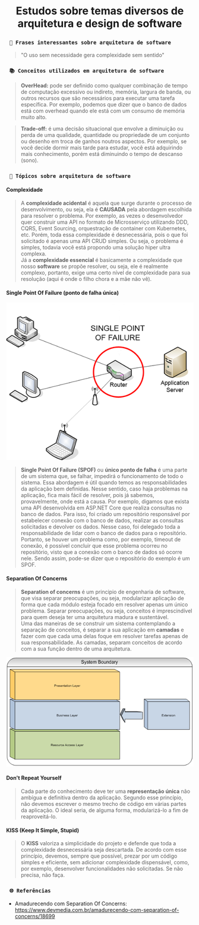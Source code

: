 <h1 align="center"><strong>Estudos sobre temas diversos de arquitetura e design de software</strong></h1>

### ` 📖 Frases interessantes sobre arquitetura de software`
> "O uso sem necessidade gera complexidade sem sentido"

### ` 📚 Conceitos utilizados em arquitetura de software`
> <strong>OverHead:</strong> pode ser definido como qualquer combinação de tempo de computação excessivo ou indireto, memória, largura de banda, ou outros recursos que são necessários para executar uma tarefa específica. Por exemplo, podemos que dizer que o banco de dados está com overhead quando ele está com um consumo de memória muito alto. <br />

> <strong>Trade-off:</strong> é uma decisão situacional que envolve a diminuição ou perda de uma qualidade, quantidade ou propriedade de um conjunto ou desenho em troca de ganhos noutros aspectos. Por exemplo, se você decide dormir mais tarde para estudar, você está adquirindo mais conhecimento, porém está diminuindo o tempo de descanso (sono).

### ` 📜 Tópicos sobre arquitetura de software`

#### Complexidade
> A <strong>complexidade acidental</strong> é aquela que surge durante o processo de desenvolvimento, ou seja, ela é <strong>CAUSADA</strong> pela abordagem escolhida para resolver o problema. Por exemplo, as vezes o desenvolvedor quer construir uma API no formato de Microsserviço utilizando DDD, CQRS, Event Sourcing, orquestração de container com Kubernetes, etc. Porém, toda essa complexidade é desnecessária, pois o que foi solicitado é apenas uma API CRUD simples. Ou seja, o problema é simples, todavia você está propondo uma solução hiper ultra complexa. <br />
Já a <strong>complexidade essencial</strong> é basicamente a complexidade que nosso <strong>software</strong> se propõe resolver, ou seja, ele é realmente complexo, portanto, exige uma certo nível de complexidade para sua resolução (aqui é onde o filho chora e a mãe não vê).

#### Single Point Of Failure (ponto de falha única)
<p align="center">
    <img src="/img/spof.png" alt="Single Point Of Failure" title="Single Point Of Failure">
</p> 

> <strong>Single Point Of Failure (SPOF)</strong> ou <strong>único ponto de falha</strong> é uma parte de um sistema que, se falhar, impedirá o funcionamento de todo o sistema. Essa abordagem é útil quando temos as responsabilidades da aplicação bem definidas. Nesse sentido, caso haja problemas na aplicação, fica mais fácil de resolver, pois já sabemos, provavelmente, onde está a causa. Por exemplo, digamos que exista uma API desenvolvida em ASP.NET Core que realiza consultas no banco de dados. Para isso, foi criado um repositório responsável por estabelecer conexão com o banco de dados, realizar as consultas solicitadas e devolver os dados. Nesse caso, foi delegado toda a responsabilidade de lidar com o banco de dados para o repositório. Portanto, se houver um problema como, por exemplo, timeout de conexão, é possível concluir que esse problema ocorreu no repositório, visto que a conexão com o banco de dados só ocorre nele. Sendo assim, pode-se dizer que o repositório do exemplo é um SPOF. 

#### Separation Of Concerns
> <strong>Separation of concerns</strong> é um principio de engenharia de software, que visa separar preocupações, ou seja, modularizar aplicação de forma que cada módulo esteja focado em resolver apenas um único problema. Separar preocupações, ou seja, conceitos é imprescindível para quem deseja ter uma arquitetura madura e sustentável. <br />
> Uma das maneiras de se construir um sistema contemplando a separação de conceitos, é separar a sua aplicação em <strong>camadas</strong> e fazer com que cada uma delas foque em resolver tarefas apenas de sua responsabilidade. As camadas, separam conceitos de acordo com a sua função dentro de uma arquitetura. 

<p align="center">
    <img src="/img/soc.png" alt="Exemplo de arquitetura que segue Separation of Concern" title="Exemplo de arquitetura que segue Separation of Concern">
</p> 

#### Don't Repeat Yourself
> Cada parte do conhecimento deve ter uma <strong>representação única</strong> não ambígua e definitiva dentro da aplicação. Segundo esse princípio, não devemos escrever o mesmo trecho de código em várias partes da aplicação. O ideal seria, de alguma forma, modularizá-lo a fim de reaproveitá-lo.

#### KISS (Keep It Simple, Stupid)
> O <strong>KISS</strong> valoriza a simplicidade do projeto e defende que toda a complexidade desnecessária seja descartada. De acordo com esse princípio, devemos, sempre que possível, prezar por um código simples e eficiente, sem adicionar complexidade dispensável, como, por exemplo, desenvolver funcionalidades não solicitadas. Se não precisa, não faça.

### ` 🌐 Referências`
- Amadurecendo com Separation Of Concerns: https://www.devmedia.com.br/amadurecendo-com-separation-of-concerns/18699

